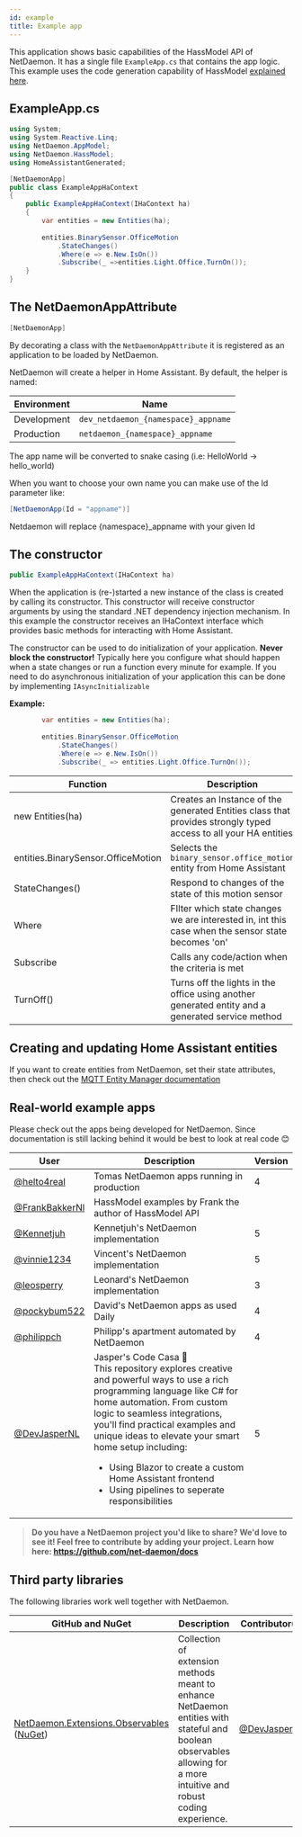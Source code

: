 ```yaml
---
id: example
title: Example app
---
```


This application shows basic capabilities of the HassModel API of NetDaemon. It has a single file `ExampleApp.cs` that contains the app logic. This example uses the code generation capability of HassModel [explained here](user/hass_model/hass_model_codegen.md).

## ExampleApp.cs

```cs
using System;
using System.Reactive.Linq;
using NetDaemon.AppModel;
using NetDaemon.HassModel;
using HomeAssistantGenerated;

[NetDaemonApp]
public class ExampleAppHaContext
{
    public ExampleAppHaContext(IHaContext ha)
    {
        var entities = new Entities(ha);
        
        entities.BinarySensor.OfficeMotion
            .StateChanges()
            .Where(e => e.New.IsOn())
            .Subscribe(_ =>entities.Light.Office.TurnOn());
    }
}
```

## The NetDaemonAppAttribute

```cs
[NetDaemonApp]
```

By decorating a class with the `NetDaemonAppAttribute` it is registered as an application to be loaded by NetDaemon.

NetDaemon will create a helper in Home Assistant. By default, the helper is named:

| Environment | Name |
| --------------- | -------------------------------------------------------------------------|
| Development |  `dev_netdaemon_{namespace}_appname` |
| Production  | `netdaemon_{namespace}_appname` |

The app name will be converted to snake casing (i.e: HelloWorld -> hello_world)

When you want to choose your own name you can make use of the Id parameter like:

```cs
[NetDaemonApp(Id = "appname")]
```

Netdaemon will replace \{namespace\}_appname with your given Id

## The constructor

```cs
public ExampleAppHaContext(IHaContext ha)
```

When the application is (re-)started a new instance of the class is created by calling its constructor. This constructor will receive constructor arguments by using the standard .NET dependency injection mechanism. In this example the constructor receives an IHaContext interface which provides basic methods for interacting with Home Assistant.

The constructor can be used to do initialization of your application. **Never block the constructor!** Typically here you configure what should happen when a state changes or run a function every minute for example. If you need to do asynchronous initialization of your application this can be done by implementing `IAsyncInitializable`

**Example:**

```cs
        var entities = new Entities(ha);
        
        entities.BinarySensor.OfficeMotion
            .StateChanges()
            .Where(e => e.New.IsOn())
            .Subscribe(_ => entities.Light.Office.TurnOn());
```

| Function        | Description                                                              |
| --------------- | -------------------------------------------------------------------------|
| new Entities(ha)     | Creates an Instance of the generated Entities class that provides strongly typed access to all your HA entities |
| entities.BinarySensor.OfficeMotion          | Selects the `binary_sensor.office_motion`  entity from Home Assistant |
| StateChanges()  | Respond to changes of the state of this motion sensor
| Where           | FIlter which state changes we are interested in, int this case when the sensor state becomes 'on' |
| Subscribe       | Calls any code/action when the criteria is met                                  |
| TurnOff()       | Turns off the lights in the office using another generated entity and a generated service method |

## Creating and updating Home Assistant entities

If you want to create entities from NetDaemon, set their state attributes, then check out the [MQTT Entity Manager documentation](user/extensions/mqttEntityManager.md)

## Real-world example apps

Please check out the apps being developed for NetDaemon. Since documentation is still lacking behind it would be best to look at real code 😊

| User | Description | Version |
| --- | --- | --- |
| [@helto4real](https://github.com/helto4real/NetDaemon3Automations)            | Tomas NetDaemon apps running in production | 4 |
| [@FrankBakkerNl](https://github.com/FrankBakkerNl/NetDaemonExample)           | HassModel examples by Frank the author of HassModel API |
| [@Kennetjuh](https://github.com/kennetjuh/NetDeamonImpl)                      | Kennetjuh's NetDaemon implementation | 5 |
| [@vinnie1234](https://github.com/vinnie1234/HomeAutomation-NetDaemon)         | Vincent's NetDaemon implementation | 5 |
| [@leosperry](https://github.com/leosperry/NetDeamonImpl)                      | Leonard's NetDaemon implementation | 3 |
| [@pockybum522](https://github.com/PockyBum522/netdaemon-home-assistant-apps)  | David's NetDaemon apps as used Daily | 4 |
| [@philippch](https://github.com/PhilippCh/HomeAutomations)                    | Philipp's apartment automated by NetDaemon | 4 |
| [@DevJasperNL](https://github.com/DevJasperNL)                                | Jasper's Code Casa 🏡<br />This repository explores creative and powerful ways to use a rich programming language like C# for home automation. From custom logic to seamless integrations, you'll find practical examples and unique ideas to elevate your smart home setup including:<ul><li>Using Blazor to create a custom Home Assistant frontend</li><li>Using pipelines to seperate responsibilities</li></ul> | 5 |

> **Do you have a NetDaemon project you'd like to share? We'd love to see it! Feel free to contribute by adding your project. Learn how here: https://github.com/net-daemon/docs**

## Third party libraries

The following libraries work well together with NetDaemon.

| GitHub and NuGet | Description | Contributor(s) |
| --- | --- | --- |
| [NetDaemon.Extensions.Observables](https://github.com/DevJasperNL/NetDaemon.Extensions.Observables) ([NuGet](https://www.nuget.org/packages/DevJasper.NetDaemon.Extensions.Observables/)) | Collection of extension methods meant to enhance NetDaemon entities with stateful and boolean observables allowing for a more intuitive and robust coding experience. | [@DevJasperNL](https://github.com/DevJasperNL)
